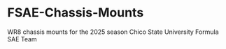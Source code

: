 # FSAE-Chassis-Mounts
WR8 chassis mounts for the 2025 season
Chico State University Formula SAE Team

